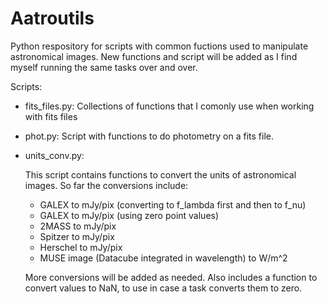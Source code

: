 # Aatroutils
Python respository for scripts with common fuctions used to manipulate astronomical images. New functions and script will be added as I find myself running the same tasks over and over. 

Scripts:
  - fits_files.py:
     Collections of functions that I comonly use when working with fits files
     
  - phot.py:
    Script with functions to do photometry on a fits file.

  - units_conv.py: 
  
    This script contains functions to convert the units of astronomical images. So far the conversions include:
      - GALEX to mJy/pix (converting to f_lambda first and then to f_nu)
      - GALEX to mJy/pix (using zero point values)
      - 2MASS to mJy/pix
      - Spitzer to mJy/pix
      - Herschel to mJy/pix
      - MUSE image (Datacube integrated in wavelength) to W/m^2
      
    More conversions will be added as needed.
    Also includes a function to convert values to NaN, to use in case a task converts them to zero. 
